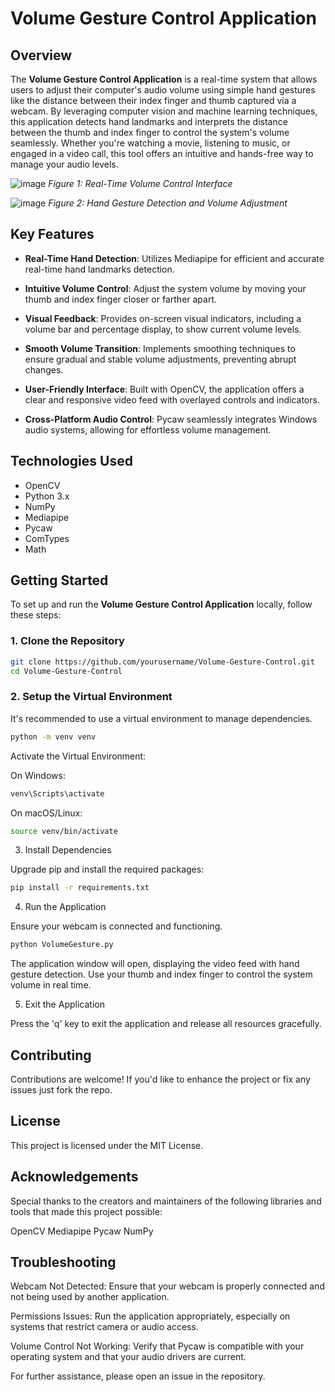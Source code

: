 # Volume Gesture Control Application

## Overview
The **Volume Gesture Control Application** is a real-time system that allows users to adjust their computer's audio volume using simple hand gestures like the distance between their index finger and thumb captured via a webcam. By leveraging computer vision and machine learning techniques, this application detects hand landmarks and interprets the distance between the thumb and index finger to control the system's volume seamlessly. Whether you're watching a movie, listening to music, or engaged in a video call, this tool offers an intuitive and hands-free way to manage your audio levels.

![image](https://github.com/user-attachments/assets/406b34ee-ce1f-4066-b8d7-4c60e7a848d5)
*Figure 1: Real-Time Volume Control Interface*

![image](https://github.com/user-attachments/assets/0f70a660-849e-4949-a2fd-e7ed8ca36c1e)
*Figure 2: Hand Gesture Detection and Volume Adjustment*

## Key Features
+ **Real-Time Hand Detection**: Utilizes Mediapipe for efficient and accurate real-time hand landmarks detection.
  
+ **Intuitive Volume Control**: Adjust the system volume by moving your thumb and index finger closer or farther apart.
  
+ **Visual Feedback**: Provides on-screen visual indicators, including a volume bar and percentage display, to show current volume levels.
  
+ **Smooth Volume Transition**: Implements smoothing techniques to ensure gradual and stable volume adjustments, preventing abrupt changes.
  
+ **User-Friendly Interface**: Built with OpenCV, the application offers a clear and responsive video feed with overlayed controls and indicators.
  
+ **Cross-Platform Audio Control**: Pycaw seamlessly integrates Windows audio systems, allowing for effortless volume management.

## Technologies Used

+ OpenCV
+ Python 3.x
+ NumPy
+ Mediapipe
+ Pycaw
+ ComTypes
+ Math

## Getting Started
To set up and run the **Volume Gesture Control Application** locally, follow these steps:

### 1. Clone the Repository
```bash
git clone https://github.com/yourusername/Volume-Gesture-Control.git
cd Volume-Gesture-Control
```

### 2. Setup the Virtual Environment

It's recommended to use a virtual environment to manage dependencies.

```bash
python -m venv venv
```
Activate the Virtual Environment:

On Windows:
```bash
venv\Scripts\activate
```
On macOS/Linux:
```bash
source venv/bin/activate
```
3. Install Dependencies

Upgrade pip and install the required packages:

```bash
pip install -r requirements.txt
```

4. Run the Application

Ensure your webcam is connected and functioning.

```bash
python VolumeGesture.py
```
The application window will open, displaying the video feed with hand gesture detection. Use your thumb and index finger to control the system volume in real time.

5. Exit the Application

Press the 'q' key to exit the application and release all resources gracefully.

## Contributing
Contributions are welcome! If you'd like to enhance the project or fix any issues just fork the repo.

## License
This project is licensed under the MIT License.

## Acknowledgements
Special thanks to the creators and maintainers of the following libraries and tools that made this project possible:

OpenCV
Mediapipe
Pycaw
NumPy
## Troubleshooting
Webcam Not Detected: Ensure that your webcam is properly connected and not being used by another application.

Permissions Issues: Run the application appropriately, especially on systems that restrict camera or audio access.

Volume Control Not Working: Verify that Pycaw is compatible with your operating system and that your audio drivers are current.

For further assistance, please open an issue in the repository.



